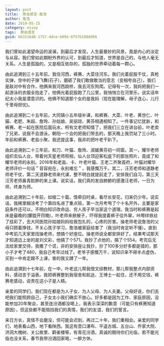 ```yaml
---
layout: post
title:  聚会感言-詹浩
author:	詹浩
date: 2019-05-15
category: essay
tags:  聚会感言
guid: bb311648-1757-4dce-b09d-8757b100dd99
---
```


我们曾如此渴望命运的波澜，到最后才发现，人生最曼妙的风景，竟是内心的淡定与从容。我们曾如此期盼外界的认可，到最后才知道，世界是自己的，与他人毫无关系。人生是孤独的，又是相互依存的，孤独的世界牵动着每一颗心。

由此追溯到三十五年前，我住河西，裤赛、大菜住河东。我们光着屁股干仗，真枪实弹，空中的子弹飞舞(石子)，磨砺了我们敢做敢当的意志（变相夸自己）。我们是敌对中有合作，他俩来我河西跳桥，我去河东狗爬。记得有一次，我妈把我们一起游泳的衣服全抱走了，他俩光着屁股跑了几公里，我悄悄立在河里乐，说实话年纪太小我是潜意识的。他俩不知道那个女的是我妈（现在能理解，母子连心，儿行千里母担忧)。

由此追溯到二十五年前，大同镇小五年级补课，和裤赛、大菜、叶老、黄世仁、叶猫、老肥、朱超、詹玲、孙姑娘、吴丽琼、黄芬相遇相知了。一件事记忆犹新，和裤赛、老一起在医院后面玩水，柯有文老师知情了，把我们三立在讲台前，叶老卖了兄弟，说我不会游泳，朝阳一个会的把我们带去的，那天晚上我罚站了三小时。年前和裤赛、老盐小聚，我还提这事，我非的把叶老干趴下。

由此追溯到二十三年前，和刀、叶猫、詹玲、淑媛黄芬初一同窗。其一，耀华老师组织去仙人台，带着何天星老师照相，仙人台顶迎客松底下的那张照片，竟成了和耀华老师的永别。2016年和老盐、卡、叶老叶猫、王老二齐聚首府，叶猫对耀华老师评价一句话＂音容宛在，永别难忘＂，我感慨万千。其二，汪芳老师和道静老师老干仗，第二天道静老师来代课，整不明白就提前走了，安排我们自习，第三天汪芳老师鼻青脸肿的来上课。说实话，我们真的发自肺腑的感激汪老师，一日为师，终身为师。

由此追溯到二十年前，如梭二十载，情牵旧时桌，看尽长安花，归来仍少年。说实话，我稀里糊涂考了个第四名进了重点班，第一次月考甩了个十名开外，主要是家庭条件还可以，不明白知识改命运、穷人孩子早当家这个道理。我当时和裤赛是起床是最晚的(朦胧开窍晚)，叶老师来掀被子，吓得我提着裤子往外窜，咔嚓绊铁丝了挂彩了，去大同医院孙姑娘妈妈给我包扎的，心疼的厉害。操老师老说詹浩的父母只顾着挣钱，不关心孩子学习，詹浩被家庭给害了（我当时肯定听不懂）。直到中考前几天家里找操老师，想搞个好座位。操老师说全都安排好了。结果考试那天才知道边上坐的是刘文彩，他搞了个571。我抄了点他的，搞了个554。考完后无法给家里交待，我撒了个谎，非的安排座让我抄，抄了100多分好多都是错的，那小子才考了480，我自己考早过线了。老爷子感慨万千，说知识来不得半点虚伪，买到一中肯定跟不上课，害的我又蹲了一年。

由此追溯到十七年前，在一中，叶老这儿帮我借文综教材，那儿帮我整点内部资料，感动言于溢表。我把裤赛整到我宿舍和航达、王博士一起住，还不用交钱，裤赛老感动，说贵在这小子是人精。

亲爱的同学们，我们现在都是为人子女、为人父母、为人夫妻。父母好说，你们去吧我们能照顾自己，子女太小我们确实不放心。好多都是因为工作、家庭原因，没能参加20年聚会，甚至连汾酒都没喝上，我表示深深的歉意（可能只有裤赛知道原因），但这些都不能阻挡我们的真情，我们的友谊，我们的誓言。

来日方长，真情不会磨没，但可能会迟到，再过二十年，我们重相会。亲爱的同学们，地表看山西，地下看陕西。我这有壶口瀑布、平遥古城、五台山、乔家大院、洪洞大槐树、关公故里、鹳雀楼等，有青花汾酒，真诚的期待你们光临，若不能光临也没关系，春节我带汾酒回家喝，一醉方休。
